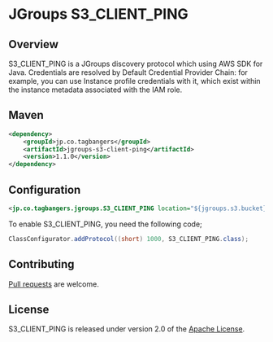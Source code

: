 # JGroups S3_CLIENT_PING

## Overview

S3_CLIENT_PING is a JGroups discovery protocol which using AWS SDK for Java.
Credentials are resolved by Default Credential Provider Chain: for example, you can use Instance profile credentials with it, which exist within the instance metadata associated with the IAM role.

## Maven

```xml
<dependency>
	<groupId>jp.co.tagbangers</groupId>
	<artifactId>jgroups-s3-client-ping</artifactId>
	<version>1.1.0</version>
</dependency>
```

## Configuration

```xml
<jp.co.tagbangers.jgroups.S3_CLIENT_PING location="${jgroups.s3.bucket}" />
```

To enable S3_CLIENT_PING, you need the following code;

```java
ClassConfigurator.addProtocol((short) 1000, S3_CLIENT_PING.class);
```

## Contributing

[Pull requests] are welcome.

## License

S3_CLIENT_PING is released under version 2.0 of the [Apache License].


[Pull requests]: http://help.github.com/send-pull-requests
[Apache License]: http://www.apache.org/licenses/LICENSE-2.0
